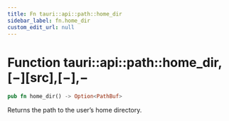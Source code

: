 ```yaml
---
title: Fn tauri::api::path::home_dir
sidebar_label: fn.home_dir
custom_edit_url: null
---
```


# Function tauri::api::path::home_dir,\[−]\[src],\[−],−

```rs
pub fn home_dir() -> Option<PathBuf>
```

Returns the path to the user’s home directory.
